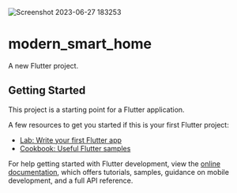 ![Screenshot 2023-06-27 183253](https://github.com/elias79b/moder_samrt_home/assets/85472154/183b2de8-9ca7-49f3-8782-0615fbb552ff)
# modern_smart_home

A new Flutter project.

## Getting Started

This project is a starting point for a Flutter application.

A few resources to get you started if this is your first Flutter project:

- [Lab: Write your first Flutter app](https://docs.flutter.dev/get-started/codelab)
- [Cookbook: Useful Flutter samples](https://docs.flutter.dev/cookbook)

For help getting started with Flutter development, view the
[online documentation](https://docs.flutter.dev/), which offers tutorials,
samples, guidance on mobile development, and a full API reference.


